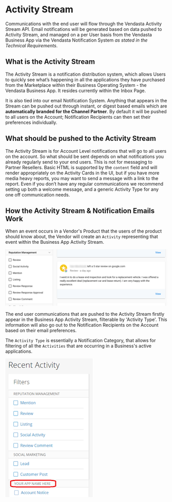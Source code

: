 # Activity Stream

Communications with the end user will flow through the Vendasta Activity Stream API. Email notifications will be generated based on data pushed to Activity Stream, and managed on a per User basis from the Vendasta Business App via the Vendasta Notification System *as stated in the Technical Requirements*.

## What is the Activity Stream

The Activity Stream is a notification distribution system, which allows Users to quickly see what’s happening in all the applications they have purchased from the Marketplace within their Business Operating System - the Vendasta Business App. It resides currently within the Inbox Page.

It is also tied into our email Notification System. Anything that appears in the Stream can be pushed out through instant, or digest based emails which are **automatically branded for the Channel Partner**. By default it will be pushed to all users on the Account; Notification Recipients can then set their preferences individually.

## What should be pushed to the Activity Stream

The Activity Stream is for Account Level notifications that will go to all users on the account. So what should be sent depends on what notifications you already regularly send to your end users. This is not for messaging to Partner Resellers.
Basic HTML is supported by the `content` field and will render appropriately on the Activity Cards in the UI, but if you have more media heavy reports, you may want to send a message with a link to the report. Even if you don’t have any regular communications we recommend setting up both a welcome message, and a generic Activity Type for any one off communication needs.

## How the Activity Stream & Notification Emails Work

When an event occurs in a Vendor's Product that the users of the product should know about, the Vendor will create an `Activity` representing that event within the Business App Activity Stream.

![highlights](../../assets/images/guides/activitystream/activitystream_activity.png)

The end user communications that are pushed to the Activity Stream firstly appear in the Business App Activity Stream, filterable by 'Activity Type'. This information will also go out to the Notification Recipients on the Account based on their email preferences.

The `Activity Type` is essentially a Notification Category, that allows for filtering of all the `Activities` that are occurring in a Business's active applications.

![new](../../assets/images/guides/activitystream/activitystream_activitytype.png)



